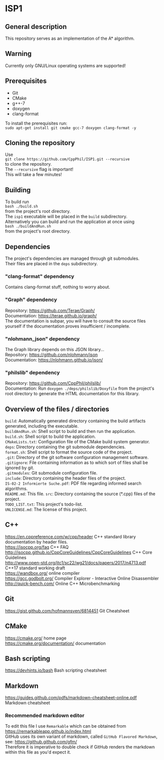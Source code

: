 # ISP1
## General description
This repository serves as an implementation of the A* algorithm.  

## Warning
Currently only GNU/Linux operating systems are supported!  

## Prerequisites
* Git
* CMake
* g++-7
* doxygen
* clang-format

To install the prerequisites run:  
`sudo apt-get install git cmake gcc-7 doxygen clang-format -y`  

## Cloning the repository
Use  
`git clone https://github.com/CppPhil/ISP1.git --recursive`  
to clone the repository.  
The `--recursive` flag is important!  
This will take a few minutes!  

## Building
To build run  
`bash ./build.sh`  
from the project's root directory.  
The `isp1` executable will be placed in the `build` subdirectory.  
Alternatively you can build and run the application at once using  
`bash ./buildAndRun.sh`  
from the project's root directory.  

## Dependencies
The project's dependencies are managed through git submodules.  
Their files are placed in the `deps` subdirectory.  

### "clang-format" dependency
Contains clang-format stuff, nothing to worry about.  

### "Graph" dependency
Repository: <https://github.com/Terae/Graph/>  
Documentation: <https://terae.github.io/graph/>  
The documentation is subpar, you will have to consult the source files yourself if the documentation proves insufficient / incomplete.  

### "nlohmann_json" dependency
The Graph library depends on this JSON library...  
Repository: <https://github.com/nlohmann/json>  
Documentation: <https://nlohmann.github.io/json/>  

### "philslib" dependency
Repository: <https://github.com/CppPhil/philslib/>  
Documentation: Run `doxygen ./deps/philslib/Doxyfile` from the project's root directory to generate the HTML documentation for this library.  

## Overview of the files / directories
`build`: Automatically generated directory containing the build artifacts generated, including the executable.  
`buildAndRun.sh`: Shell script to build and then run the application.  
`build.sh`: Shell script to build the application.  
`CMakeLists.txt`: Configuration file of the CMake build system generator.  
`deps`: Directory containing the git submodule dependencies.  
`format.sh`: Shell script to format the source code of the project.  
`.git`: Directory of the git software configuration management software.  
`.gitignore`: File containing information as to which sort of files shall be ignored by git.  
`.gitmodules`: Git submodule configuration file.  
`include`: Directory containing the header files of the project.  
`IS-02-2 Informierte Suche.pdf`: PDF file regarding informed search algorithms.  
`README.md`: This file.
`src`: Directory containing the source (*.cpp) files of the project.  
`TODO_LIST.txt`: This project's todo-list.  
`UNLICENSE.md`: The license of this project.  

##  C++
<https://en.cppreference.com/w/cpp/header> C++ standard library documentation by header files.  
<https://isocpp.org/faq> C++ FAQ  
<http://isocpp.github.io/CppCoreGuidelines/CppCoreGuidelines> C++ Core Guidelines  
<http://www.open-std.org/jtc1/sc22/wg21/docs/papers/2017/n4713.pdf> C++17 standard working draft  
<https://wandbox.org/> online compiler  
<https://gcc.godbolt.org/> Compiler Explorer - Interactive Online Disassembler  
<http://quick-bench.com/> Online C++ Microbenchmarking  

## Git
<https://gist.github.com/hofmannsven/6814451> Git Cheatsheet  

## CMake
<https://cmake.org/> home page  
<https://cmake.org/documentation/> documentation  

## Bash scripting
<https://devhints.io/bash> Bash scripting cheatsheet  

## Markdown
<https://guides.github.com/pdfs/markdown-cheatsheet-online.pdf> Markdown cheatsheet  

### Recommended markdown editor
To edit this file I use `Remarkable` which can be obtained from <https://remarkableapp.github.io/index.html>  
GitHub uses its own variant of markdown, called `GitHub Flavored Markdown`, see: <https://github.github.com/gfm/>  
Therefore it is imperative to double check if GitHub renders the markdown within this file as you'd expect it.  
